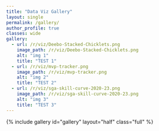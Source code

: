 ```yaml
---
title: "Data Viz Gallery"
layout: single
permalink: /gallery/
author_profile: true
classes: wide
gallery:
  - url: /r/viz/Deebo-Stacked-Chicklets.png
    image_path: /r/viz/Deebo-Stacked-Chicklets.png
    alt: "img 1"
    title: "TEST 1"
  - url: /r/viz/mvp-tracker.png
    image_path: /r/viz/mvp-tracker.png
    alt: "img 2"
    title: "TEST 2"
  - url: /r/viz/sga-skill-curve-2020-23.png
    image_path: /r/viz/sga-skill-curve-2020-23.png
    alt: "img 3"
    title: "TEST 3"
---
```


{% include gallery id="gallery" layout="half" class="full" %}

